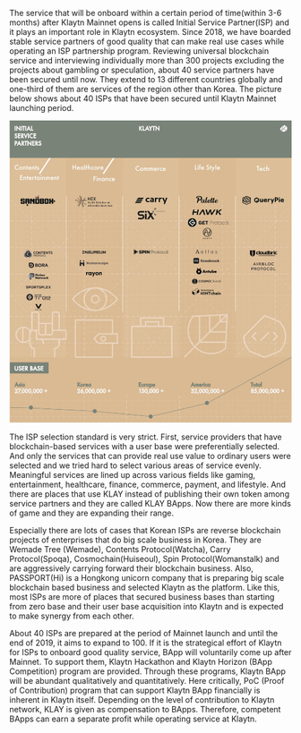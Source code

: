 The service that will be onboard within a certain period of time(within 3-6 months) after Klaytn Mainnet opens is called Initial Service Partner(ISP) and it plays an important role in Klaytn ecosystem. Since 2018, we have boarded stable service partners of good quality that can make real use cases while operating an ISP partnership program. Reviewing universal blockchain service and interviewing individually more than 300 projects excluding the projects about gambling or speculation, about 40 service partners have been secured until now. They extend to 13 different countries globally and one-third of them are services of the region other than Korea. The picture below shows about 40 ISPs that have been secured until Klaytn Mainnet launching period.

![](img/vision-sp.png)

The ISP selection standard is very strict. First, service providers that have blockchain-based services with a user base were preferentially selected. And only the services that can provide real use value to ordinary users were selected and we tried hard to select various areas of service evenly. Meaningful services are lined up across various fields like gaming, entertainment, healthcare, finance, commerce, payment, and lifestyle. And there are places that use KLAY instead of publishing their own token among service partners and they are called KLAY BApps. Now there are more kinds of game and they are expanding their range.

Especially there are lots of cases that Korean ISPs are reverse blockchain projects of enterprises that do big scale business in Korea. They are Wemade Tree (Wemade), Contents Protocol(Watcha), Carry Protocol(Spoqa), Cosmochain(Huiseoul), Spin Protocol(Womanstalk) and are aggressively carrying forward their blockchain business. Also, PASSPORT(Hi) is a Hongkong unicorn company that is preparing big scale blockchain based business and selected Klaytn as the platform. Like this, most ISPs are more of places that secured business bases than starting from zero base and their user base acquisition into Klaytn and is expected to make synergy from each other.

About 40 ISPs are prepared at the period of Mainnet launch and until the end of 2019, it aims to expand to 100. If it is the strategical effort of Klaytn for ISPs to onboard good quality service, BApp will voluntarily come up after Mainnet. To support them, Klaytn Hackathon and Klaytn Horizon (BApp Competition) program are provided. Through these programs, Klaytn BApp will be abundant qualitatively and quantitatively. Here critically, PoC (Proof of Contribution) program that can support Klaytn BApp financially is inherent in Klaytn itself. Depending on the level of contribution to Klaytn network, KLAY is given as compensation to BApps. Therefore, competent BApps can earn a separate profit while operating service at Klaytn.